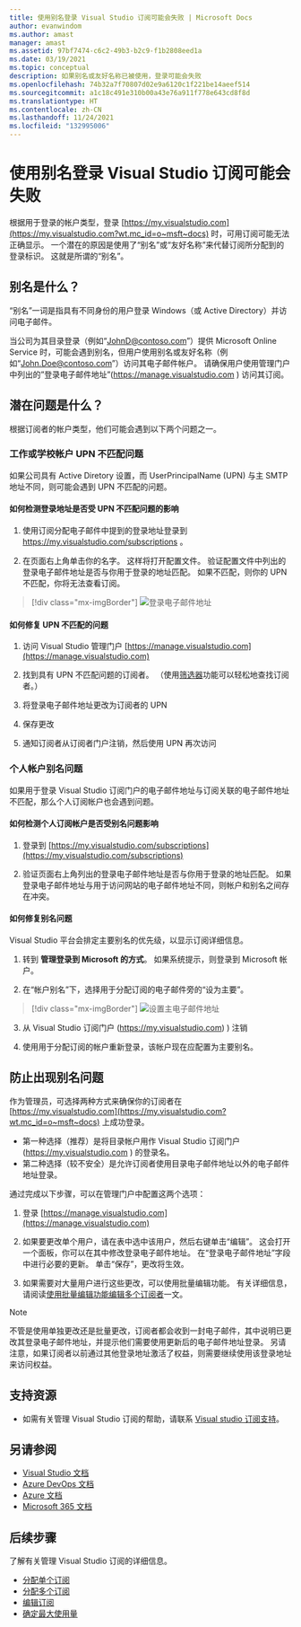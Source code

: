 ```yaml
---
title: 使用别名登录 Visual Studio 订阅可能会失败 | Microsoft Docs
author: evanwindom
ms.author: amast
manager: amast
ms.assetid: 97bf7474-c6c2-49b3-b2c9-f1b2808eed1a
ms.date: 03/19/2021
ms.topic: conceptual
description: 如果别名或友好名称已被使用，登录可能会失败
ms.openlocfilehash: 74b32a7f70807d02e9a6120c1f221be14aeef514
ms.sourcegitcommit: a1c18c491e310b00a43e76a911f778e643cd8f8d
ms.translationtype: HT
ms.contentlocale: zh-CN
ms.lasthandoff: 11/24/2021
ms.locfileid: "132995006"
---
```

# <a name="signing-into-visual-studio-subscriptions-may-fail-when-using-aliases"></a>使用别名登录 Visual Studio 订阅可能会失败
根据用于登录的帐户类型，登录 [https://my.visualstudio.com](https://my.visualstudio.com?wt.mc_id=o~msft~docs) 时，可用订阅可能无法正确显示。 一个潜在的原因是使用了“别名”或“友好名称”来代替订阅所分配到的登录标识。 这就是所谓的“别名”。

## <a name="what-is-aliasing"></a>别名是什么？
“别名”一词是指具有不同身份的用户登录 Windows（或 Active Directory）并访问电子邮件。

当公司为其目录登录（例如“JohnD@contoso.com”）提供 Microsoft Online Service 时，可能会遇到别名，但用户使用别名或友好名称（例如“John.Doe@contoso.com”）访问其电子邮件帐户。 请确保用户使用管理门户中列出的”登录电子邮件地址”(https://manage.visualstudio.com ) 访问其订阅。 

## <a name="what-are-the-potential-issues"></a>潜在问题是什么？

根据订阅者的帐户类型，他们可能会遇到以下两个问题之一。 

### <a name="work-or-school-account-upn-mismatch-issue"></a>工作或学校帐户 UPN 不匹配问题 
如果公司具有 Active Diretory 设置，而 UserPrincipalName (UPN) 与主 SMTP 地址不同，则可能会遇到 UPN 不匹配的问题。 

#### <a name="how-to-detect-if-your-sign-in-address-is-impacted-by-a-upn-mismatch"></a>如何检测登录地址是否受 UPN 不匹配问题的影响 

1. 使用订阅分配电子邮件中提到的登录地址登录到 https://my.visualstudio.com/subscriptions 。

2. 在页面右上角单击你的名字。  这样将打开配置文件。  验证配置文件中列出的登录电子邮件地址是否与你用于登录的地址匹配。  如果不匹配，则你的 UPN 不匹配，你将无法查看订阅。 

> [!div class="mx-imgBorder"]
> ![登录电子邮件地址](_img//aliasing/sign-in-email.png "确保配置文件中显示的电子邮件地址与用于登录的电子邮件地址匹配。")

#### <a name="how-to-fix-a-upn-mismatch"></a>如何修复 UPN 不匹配的问题

1. 访问 Visual Studio 管理门户 [https://manage.visualstudio.com](https://manage.visualstudio.com) 

2. 找到具有 UPN 不匹配问题的订阅者。 （使用[筛选器](search-license.md)功能可以轻松地查找订阅者。）

3. 将登录电子邮件地址更改为订阅者的 UPN 

0. 保存更改 

0. 通知订阅者从订阅者门户注销，然后使用 UPN 再次访问 

### <a name="personal-account-aliasing-issue"></a>个人帐户别名问题

如果用于登录 Visual Studio 订阅门户的电子邮件地址与订阅关联的电子邮件地址不匹配，那么个人订阅帐户也会遇到问题。 

#### <a name="how-to-detect-if-your-personal-subscription-account-is-impacted-by-an-aliasing-issue"></a>如何检测个人订阅帐户是否受别名问题影响

1. 登录到 [https://my.visualstudio.com/subscriptions](https://my.visualstudio.com/subscriptions)

0. 验证页面右上角列出的登录电子邮件地址是否与你用于登录的地址匹配。  如果登录电子邮件地址与用于访问网站的电子邮件地址不同，则帐户和别名之间存在冲突。

#### <a name="how-to-fix-an-alias-issue"></a>如何修复别名问题

Visual Studio 平台会排定主要别名的优先级，以显示订阅详细信息。 

1. 转到 **管理登录到 Microsoft 的方式**。 如果系统提示，则登录到 Microsoft 帐户。 

2. 在“帐户别名”下，选择用于分配订阅的电子邮件旁的“设为主要”。 

> [!div class="mx-imgBorder"]
> ![设置主电子邮件地址](_img//aliasing/account-aliases.png "使用“设为主别名”选择订阅的主别名。")

3. 从 Visual Studio 订阅门户 (https://my.visualstudio.com) ) 注销 

4. 使用用于分配订阅的帐户重新登录，该帐户现在应配置为主要别名。 

## <a name="preventing-aliasing-issues"></a>防止出现别名问题

作为管理员，可选择两种方式来确保你的订阅者在 [https://my.visualstudio.com](https://my.visualstudio.com?wt.mc_id=o~msft~docs) 上成功登录。
- 第一种选择（推荐）是将目录帐户用作 Visual Studio 订阅门户 (https://my.visualstudio.com ) 的登录名。  
- 第二种选择（较不安全）是允许订阅者使用目录电子邮件地址以外的电子邮件地址登录。

通过完成以下步骤，可以在管理门户中配置这两个选项：  
1. 登录 [https://manage.visualstudio.com](https://manage.visualstudio.com) 

0. 如果要更改单个用户，请在表中选中该用户，然后右键单击“编辑”。 这会打开一个面板，你可以在其中修改登录电子邮件地址。 在“登录电子邮件地址”字段中进行必要的更新。 单击“保存”，更改将生效。  

0. 如果需要对大量用户进行这些更改，可以使用批量编辑功能。 有关详细信息，请阅读[使用批量编辑功能编辑多个订阅者](./edit-license.md#edit-multiple-subscribers-using-bulk-edit)一文。

> [!NOTE]
> 不管是使用单独更改还是批量更改，订阅者都会收到一封电子邮件，其中说明已更改其登录电子邮件地址，并提示他们需要使用更新后的电子邮件地址登录。 另请注意，如果订阅者以前通过其他登录地址激活了权益，则需要继续使用该登录地址来访问权益。  

## <a name="support-resources"></a>支持资源
- 如需有关管理 Visual Studio 订阅的帮助，请联系 [Visual studio 订阅支持](https://aka.ms/vsadminhelp)。

## <a name="see-also"></a>另请参阅
- [Visual Studio 文档](/visualstudio/)
- [Azure DevOps 文档](/azure/devops/)
- [Azure 文档](/azure/)
- [Microsoft 365 文档](/microsoft-365/)

## <a name="next-steps"></a>后续步骤
了解有关管理 Visual Studio 订阅的详细信息。
- [分配单个订阅](assign-license.md)
- [分配多个订阅](assign-license-bulk.md)
- [编辑订阅](edit-license.md)
- [确定最大使用量](maximum-usage.md)